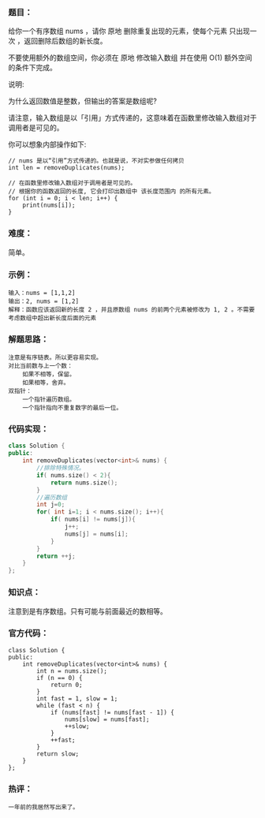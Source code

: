 ### 题目：

给你一个有序数组 nums ，请你 原地 删除重复出现的元素，使每个元素 只出现一次 ，返回删除后数组的新长度。

不要使用额外的数组空间，你必须在 原地 修改输入数组 并在使用 O(1) 额外空间的条件下完成。

说明:

为什么返回数值是整数，但输出的答案是数组呢?

请注意，输入数组是以「引用」方式传递的，这意味着在函数里修改输入数组对于调用者是可见的。

你可以想象内部操作如下:

```
// nums 是以“引用”方式传递的。也就是说，不对实参做任何拷贝
int len = removeDuplicates(nums);

// 在函数里修改输入数组对于调用者是可见的。
// 根据你的函数返回的长度, 它会打印出数组中 该长度范围内 的所有元素。
for (int i = 0; i < len; i++) {
    print(nums[i]);
}
```



### 难度：

简单。

### 示例：

```
输入：nums = [1,1,2]
输出：2, nums = [1,2]
解释：函数应该返回新的长度 2 ，并且原数组 nums 的前两个元素被修改为 1, 2 。不需要考虑数组中超出新长度后面的元素
```

### 解题思路：

```
注意是有序链表。所以更容易实现。
对比当前数与上一个数：
    如果不相等，保留。
    如果相等，舍弃。
双指针：
    一个指针遍历数组。
    一个指针指向不重复数字的最后一位。
```

### 代码实现：

```c++
class Solution {
public:
    int removeDuplicates(vector<int>& nums) {
        //排除特殊情况。
        if( nums.size() < 2){
            return nums.size();
        }
        //遍历数组
        int j=0;
        for( int i=1; i < nums.size(); i++){
            if( nums[i] != nums[j]){
                j++;
                nums[j] = nums[i];
            }
        }
        return ++j;
    }
};
```

### 知识点：

注意到是有序数组。只有可能与前面最近的数相等。

### 官方代码：

```
class Solution {
public:
    int removeDuplicates(vector<int>& nums) {
        int n = nums.size();
        if (n == 0) {
            return 0;
        }
        int fast = 1, slow = 1;
        while (fast < n) {
            if (nums[fast] != nums[fast - 1]) {
                nums[slow] = nums[fast];
                ++slow;
            }
            ++fast;
        }
        return slow;
    }
};

```

### 热评：

```
一年前的我居然写出来了。
```

